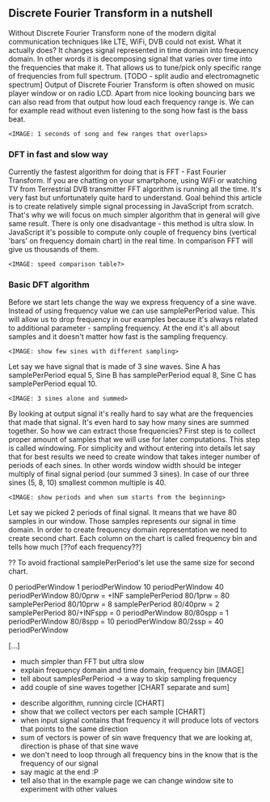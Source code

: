 ## Discrete Fourier Transform in a nutshell

Without Discrete Fourier Transform none of the modern digital communication techniques like LTE, WiFi, DVB could
not exist. What it actually does? It changes signal represented in time domain into frequency domain. In other
words it is decomposing signal that varies over time into the frequencies that make it. That allows us to
tune/pick only specific range of frequencies from full spectrum.    [TODO - split audio and electromagnetic spectrum]
Output of Discrete Fourier Transform is often showed on music player window or on radio LCD. Apart from nice looking
bouncing bars we can also read from that output how loud each frequency range is. We can for example read without even
listening to the song how fast is the bass beat.

    <IMAGE: 1 seconds of song and few ranges that overlaps>

### DFT in fast and slow way

Currently the fastest algorithm for doing that is FFT - Fast Fourier Transform. If you are chatting on your smartphone,
using WiFi or watching TV from Terrestrial DVB transmitter FFT algorithm is running all the time. It's very fast but
unfortunately quite hard to understand. Goal behind this article is to create relatively simple signal processing in
JavaScript from scratch. That's why we will focus on much simpler algorithm that in general will give same result.
There is only one disadvantage - this method is ultra slow. In JavaScript it's possible to compute only couple of
frequency bins (vertical 'bars' on frequency domain chart) in the real time. In comparison FFT will give us thousands
of them.

    <IMAGE: speed comparison table?>

### Basic DFT algorithm

Before we start lets change the way we express frequency of a sine wave. Instead of using frequency value we can
use samplePerPeriod value. This will allow us to drop frequency in our examples because it's always related to
additional parameter - sampling frequency. At the end it's all about samples and it doesn't matter how fast is the
sampling frequency.

    <IMAGE: show few sines with different sampling>

Let say we have signal that is made of 3 sine waves. Sine A has samplePerPeriod equal 5, Sine B has samplePerPeriod
equal 8, Sine C has samplePerPeriod equal 10.

    <IMAGE: 3 sines alone and summed>

By looking at output signal it's really hard to say what are the frequencies that made that signal. It's even hard
to say how many sines are summed together. So how we can extract those frequencies? First step is to collect proper
amount of samples that we will use for later computations. This step is called windowing. For simplicity and without
entering into details let say that for best results we need to create window that takes integer number of periods
of each sines. In other words window width should be integer multiply of final signal period (our summed 3 sines).
In case of our three sines (5, 8, 10) smallest common multiple is 40.

    <IMAGE: show periods and when sum starts from the beginning>

Let say we picked 2 periods of final signal. It means that we have 80 samples in our window. Those samples represents
our signal in time domain. In order to create frequency domain representation we need to create second chart. Each
column on the chart is called frequency bin and tells how much [??of each frequency??]

?? To avoid fractional samplePerPeriod's let use the same size for second chart.

0 periodPerWindow                 1 periodPerWindow               10 periodPerWindow              40 periodPerWindow
80/0prw = +INF samplePerPeriod    80/1prw = 80 samplePerPeriod    80/10prw = 8 samplePerPeriod    80/40prw = 2 samplePerPeriod
80/+INFspp = 0 periodPerWindow    80/80spp = 1 periodPerWindow    80/8spp = 10 periodPerWindow    80/2ssp = 40 periodPerWindow



[...]



+ much simpler than FFT but ultra slow
+ explain frequency domain and time domain, frequency bin [IMAGE]
+ tell about samplesPerPeriod -> a way to skip sampling frequency
+ add couple of sine waves together [CHART separate and sum]
- describe algorithm, running circle [CHART]
- show that we collect vectors per each sample [CHART]
- when input signal contains that frequency it will produce lots of vectors that points to the same direction
- sum of vectors is power of sin wave frequency that we are looking at, direction is phase of that sine wave
- we don't need to loop through all frequency bins in the know that is the frequency of our signal
- say magic at the end :P
- tell also that in the example page we can change window site to experiment with other values